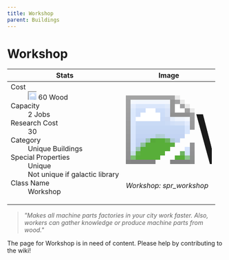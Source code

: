 ```yaml
---
title: Workshop
parent: Buildings
---
```

# Workshop

[//]: # (Pre-generated content)
<table><thead><tr><th>Stats</th><th>Image</th></tr></thead><tbody><tr><td><dl><dt>Cost</dt><dd><div class="resource-icon"><img style="object-position: -637px -751px;" src="https://tfe2-wiki.github.io/assets/sprites.png"></div> 60 Wood</dd><dt>Capacity</dt><dd>2 Jobs</dd><dt>Research Cost</dt><dd>30</dd><dt>Category</dt><dd>Unique Buildings</dd><dt>Special Properties</dt><dd>Unique<br>Not unique if galactic library</dd><dt>Class Name</dt><dd>Workshop</dd></dl></td><td><style>.building-image {width: 200px;height: 200px;overflow: hidden;position: relative;}.building-image img {image-rendering: pixelated;object-fit: none;transform: scale(10);transform-origin: left top;position: absolute;left: 0;top: 0;}.resource-image {width: 200px;height: 200px;overflow: hidden;position: relative;}.resource-image img {image-rendering: pixelated;object-fit: none;transform: scale(20);transform-origin: left top;position: absolute;left: 0;top: 0;}.building-icon {width: 20px;height: 20px;overflow: hidden;position: relative;display: inline-block;}.building-icon img {image-rendering: pixelated;object-fit: none;transform: scale(1);transform-origin: left top;position: absolute;left: 0;top: 0;}.resource-icon {width: 20px;height: 20px;overflow: hidden;position: relative;display: inline-block;}.resource-icon img {image-rendering: pixelated;object-fit: none;transform: scale(2);transform-origin: left top;position: absolute;left: 0;top: 0;}</style><div class="building-image"><img style="object-position: -390px -1008px;" src="https://tfe2-wiki.github.io/assets/sprites.png" alt="Workshop Back"><img style="object-position: -368px -1008px;" src="https://tfe2-wiki.github.io/assets/sprites.png" alt="Workshop"></div><i>Workshop: spr_workshop</i></td></tr></tbody></table><blockquote><i>"Makes all machine parts factories in your city work faster. Also, workers can gather knowledge or produce machine parts from wood."</i></blockquote>

The page for Workshop is in need of content. Please help by contributing to the wiki!
